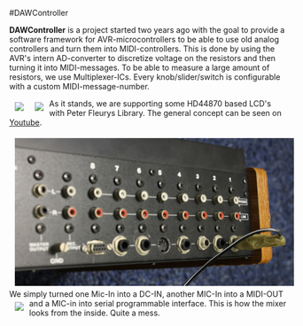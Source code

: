 #DAWController


**DAWController** is a project started two years ago with the goal to provide a software framework for AVR-microcontrollers to be able to use old analog controllers and turn them into MIDI-controllers.
This is done by using the AVR's intern AD-converter to discretize voltage on the resistors and then turning it into 
MIDI-messages. To be able to measure a large amount of resistors, we use Multiplexer-ICs.
Every knob/slider/switch is configurable with a custom MIDI-message-number.

<img src="https://raw.githubusercontent.com/CPBach/DAWController/master/mixer10.jpg" align="left" hspace="10" vspace="6">

<img src="https://raw.githubusercontent.com/CPBach/DAWController/master/1.jpg" align="left" hspace="10" vspace="6">

As it stands, we are supporting some HD44870 based LCD's with Peter Fleurys Library.
The general concept can be seen on <a href="https://www.youtube.com/watch?v=eYuYX_v-R0A">Youtube</a>.

<img src="https://raw.githubusercontent.com/CPBach/DAWController/master/6.jpg" align="left" hspace="10" vspace="6">
We simply turned one Mic-In into a DC-IN, another MIC-In into a MIDI-OUT and a MIC-in into serial programmable interface.

<img src="https://raw.githubusercontent.com/CPBach/DAWController/master/mixer12.jpg" align="left" hspace="10" vspace="6">
This is how the mixer looks from the inside. Quite a mess.


